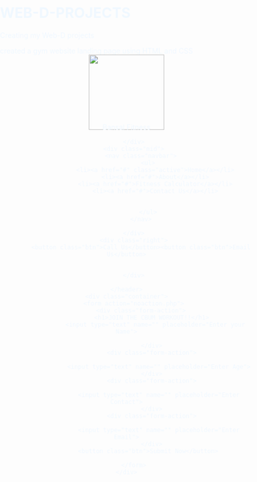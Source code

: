 # WEB-D-PROJECTS
Creating my Web-D projects

created a gym website landing page using HTML and CSS
<!DOCTYPE html>
<html lang="en">

<head>
    <meta charset="UTF-8">
    <meta http-equiv="X-UA-Compatible" content="IE=edge">
    <meta name="viewport" content="width=, initial-scale=1.0">
    <title>Fitness</title>

</head>
<link rel="stylesheet" href="CSS/style.css">
<style>
    body {
        color: aliceblue;
        margin: 0px;
        padding: 0px;
        /* background: url('IMAGE/bg.jpg'); */
        background: url('IMAGE/bg.jpg ');
    }

    .left {
        /* border: 2px solid red; */
        display: inline-block;
        position: absolute;
        left: 10px;
        top: 1px;

    }

    .mid {
        /* border: 2px solid orange; */
        display: block;
        margin: auto;
        width: 46%;


    }

    .right {
        /* border: 2px solid greenyellow; */
        display: inline-block;
        position: absolute;
        right: 23px;
        top: 17px;

    }

    .navbar ul {
        /* border: 2px solid green; */
        padding: 2px 3px;
        margin: 2px 264px width 46%;
    }

    .navbar li {
        /* border: 2px solid purple; */
        padding: 4px 3px;
        display: inline-block;
        text-decoration: none;
        margin: 2px 32px;
    }

    .navbar li a {
        /* border: 2px solid orange; */
        text-decoration: none;
        color: aliceblue;
        padding: 23px 5pxpx;

    }

    img {
        width: 150px;
        margin: -15px 13px;


    }

    .navbar li a:hover,
    .navbar li a.active {
        text-decoration: underline;
        background-color: rgb(69, 62, 54);
    }

    .left div {
        text-align: center;
        margin: 1px;
    }

    .btn {
        margin: 2px 3px;
        padding: 4px 20px;
        border: 2px solid grey;
        border-radius: 10px;
        cursor: pointer;
    }

    .container {
        margin: 94px 664px;
        padding: 64px 28px;
        border: 2px solid white;
        width: 36%;
        border-radius: 20px;

    }
    .form-action{
        margin: 5px 8px;
        padding:4px 2px;
        text-align: center;
    }
    .form-action input{
        text-align: center;
    }
    .container button{
        display: block;
        width: 120px;
        margin: auto;
    }
</style>

<body>
    <header>
        <div class="left">
            <img src='IMAGE/gym.png' alt="">
            <div>Bansal Fitness</div>

        </div>
        <div class="mid">
            <nav class="navbar">
                <ul>
                    <li><a href="#" class="active">Home</a></li>
                    <li><a href="#">About</a></li>
                    <li><a href="#">Fitness Calculator</a></li>
                    <li><a href="#">Contact Us</a></li>


                </ul>
            </nav>

        </div>
        <div class="right">
            <button class="btn">Call Us</button><button class="btn">Email Us</button>


        </div>

    </header>
    <div class="container">
        <form action="noaction.php">
            <div class="form-action">
                  <h1>JOIN THE CBUM WORKOUT!!</h1>
                    <input type="text" name="" placeholder="Enter your Name">
                  
                  </div>
                  <div class="form-action">

                      <input type="text" name="" placeholder="Enter Age">
                  </div>
                  <div class="form-action">

                      <input type="text" name="" placeholder="Enter Contact">
                  </div>
                  <div class="form-action">

                      <input type="text" name="" placeholder="Enter Email">
                  </div>
                <button class="btn">Submit Now</button>
            
        </form>
    </div>
</body>

</html>
